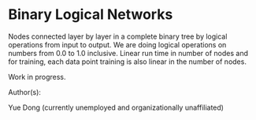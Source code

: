 # Binary Logical Networks
Nodes connected layer by layer in a complete binary tree by logical operations from input to output. We are doing logical operations on numbers from 0.0 to 1.0 inclusive. Linear run time in number of nodes and for training, each data point training is also linear in the number of nodes. 

Work in progress. 

Author(s): 

Yue Dong (currently unemployed and organizationally unaffiliated)
